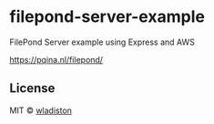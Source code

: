# filepond-server-example
>

FilePond Server example using Express and AWS

https://pqina.nl/filepond/


## License

MIT © [wladiston](https://github.com/wladiston)
